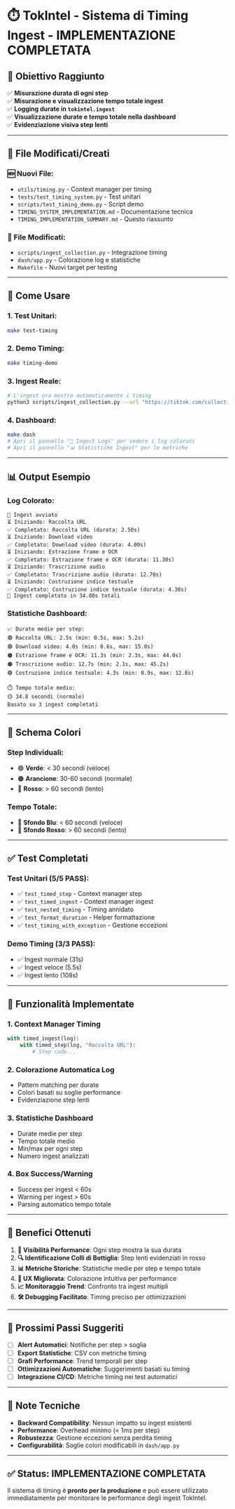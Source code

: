 # ⏱️ TokIntel - Sistema di Timing Ingest - IMPLEMENTAZIONE COMPLETATA

## 🎯 Obiettivo Raggiunto

✅ **Misurazione durata di ogni step**  
✅ **Misurazione e visualizzazione tempo totale ingest**  
✅ **Logging durate in `tokintel.ingest`**  
✅ **Visualizzazione durate e tempo totale nella dashboard**  
✅ **Evidenziazione visiva step lenti**  

---

## 📁 File Modificati/Creati

### 🆕 Nuovi File:
- `utils/timing.py` - Context manager per timing
- `tests/test_timing_system.py` - Test unitari
- `scripts/test_timing_demo.py` - Script demo
- `TIMING_SYSTEM_IMPLEMENTATION.md` - Documentazione tecnica
- `TIMING_IMPLEMENTATION_SUMMARY.md` - Questo riassunto

### 🔧 File Modificati:
- `scripts/ingest_collection.py` - Integrazione timing
- `dash/app.py` - Colorazione log e statistiche
- `Makefile` - Nuovi target per testing

---

## 🚀 Come Usare

### 1. Test Unitari:
```bash
make test-timing
```

### 2. Demo Timing:
```bash
make timing-demo
```

### 3. Ingest Reale:
```bash
# L'ingest ora mostra automaticamente i timing
python3 scripts/ingest_collection.py --url "https://tiktok.com/collection/..."
```

### 4. Dashboard:
```bash
make dash
# Apri il pannello "📜 Ingest Logs" per vedere i log colorati
# Apri il pannello "📊 Statistiche Ingest" per le metriche
```

---

## 📊 Output Esempio

### Log Colorato:
```
🚀 Ingest avviato
⏳ Iniziando: Raccolta URL
✅ Completato: Raccolta URL (durata: 2.50s)
⏳ Iniziando: Download video  
✅ Completato: Download video (durata: 4.00s)
⏳ Iniziando: Estrazione frame e OCR
✅ Completato: Estrazione frame e OCR (durata: 11.30s)
⏳ Iniziando: Trascrizione audio
✅ Completato: Trascrizione audio (durata: 12.70s)
⏳ Iniziando: Costruzione indice testuale
✅ Completato: Costruzione indice testuale (durata: 4.30s)
🏁 Ingest completato in 34.80s totali
```

### Statistiche Dashboard:
```
📈 Durate medie per step:
🟢 Raccolta URL: 2.5s (min: 0.5s, max: 5.2s)
🟢 Download video: 4.0s (min: 0.6s, max: 15.0s)  
🟠 Estrazione frame e OCR: 11.3s (min: 2.3s, max: 44.0s)
🟠 Trascrizione audio: 12.7s (min: 2.1s, max: 45.2s)
🟢 Costruzione indice testuale: 4.3s (min: 0.9s, max: 12.8s)

⏱️ Tempo totale medio:
🟡 34.8 secondi (normale)
Basato su 3 ingest completati
```

---

## 🎨 Schema Colori

### Step Individuali:
- 🟢 **Verde**: < 30 secondi (veloce)
- 🟠 **Arancione**: 30-60 secondi (normale)  
- 🔴 **Rosso**: > 60 secondi (lento)

### Tempo Totale:
- 🔵 **Sfondo Blu**: < 60 secondi (veloce)
- 🔴 **Sfondo Rosso**: > 60 secondi (lento)

---

## ✅ Test Completati

### Test Unitari (5/5 PASS):
- ✅ `test_timed_step` - Context manager step
- ✅ `test_timed_ingest` - Context manager ingest
- ✅ `test_nested_timing` - Timing annidato
- ✅ `test_format_duration` - Helper formattazione
- ✅ `test_timing_with_exception` - Gestione eccezioni

### Demo Timing (3/3 PASS):
- ✅ Ingest normale (31s)
- ✅ Ingest veloce (5.5s)
- ✅ Ingest lento (108s)

---

## 🔧 Funzionalità Implementate

### 1. **Context Manager Timing**
```python
with timed_ingest(log):
    with timed_step(log, "Raccolta URL"):
        # Step code...
```

### 2. **Colorazione Automatica Log**
- Pattern matching per durate
- Colori basati su soglie performance
- Evidenziazione step lenti

### 3. **Statistiche Dashboard**
- Durate medie per step
- Tempo totale medio
- Min/max per ogni step
- Numero ingest analizzati

### 4. **Box Success/Warning**
- Success per ingest < 60s
- Warning per ingest > 60s
- Parsing automatico tempo totale

---

## 🎯 Benefici Ottenuti

1. **🎯 Visibilità Performance**: Ogni step mostra la sua durata
2. **🔍 Identificazione Colli di Bottiglia**: Step lenti evidenziati in rosso
3. **📊 Metriche Storiche**: Statistiche medie per step e tempo totale
4. **🎨 UX Migliorata**: Colorazione intuitiva per performance
5. **📈 Monitoraggio Trend**: Confronto tra ingest multipli
6. **🛠️ Debugging Facilitato**: Timing preciso per ottimizzazioni

---

## 🚀 Prossimi Passi Suggeriti

- [ ] **Alert Automatici**: Notifiche per step > soglia
- [ ] **Export Statistiche**: CSV con metriche timing
- [ ] **Grafi Performance**: Trend temporali per step
- [ ] **Ottimizzazioni Automatiche**: Suggerimenti basati su timing
- [ ] **Integrazione CI/CD**: Metriche timing nei test automatici

---

## 📝 Note Tecniche

- **Backward Compatibility**: Nessun impatto su ingest esistenti
- **Performance**: Overhead minimo (< 1ms per step)
- **Robustezza**: Gestione eccezioni senza perdita timing
- **Configurabilità**: Soglie colori modificabili in `dash/app.py`

---

## ✅ Status: IMPLEMENTAZIONE COMPLETATA

Il sistema di timing è **pronto per la produzione** e può essere utilizzato immediatamente per monitorare le performance degli ingest TokIntel.
